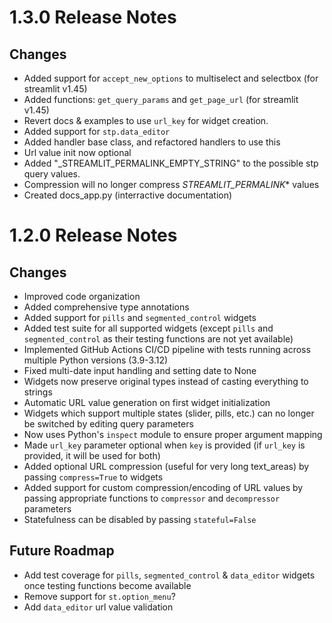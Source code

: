 # 1.3.0 Release Notes

## Changes
- Added support for `accept_new_options` to multiselect and selectbox (for streamlit v1.45)
- Added functions: `get_query_params` and `get_page_url` (for streamlit v1.45)
- Revert docs & examples to use `url_key` for widget creation.
- Added support for `stp.data_editor`
- Added handler base class, and refactored handlers to use this
- Url value init now optional
- Added "_STREAMLIT_PERMALINK_EMPTY_STRING" to the possible stp query values. 
- Compression will no longer compress _STREAMLIT_PERMALINK_* values
- Created docs_app.py (interractive documentation)

# 1.2.0 Release Notes

## Changes
- Improved code organization
- Added comprehensive type annotations
- Added support for `pills` and `segmented_control` widgets
- Added test suite for all supported widgets (except `pills` and `segmented_control` as their testing functions are not yet available)
- Implemented GitHub Actions CI/CD pipeline with tests running across multiple Python versions (3.9-3.12)
- Fixed multi-date input handling and setting date to None
- Widgets now preserve original types instead of casting everything to strings
- Automatic URL value generation on first widget initialization
- Widgets which support multiple states (slider, pills, etc.) can no longer be switched by editing query parameters
- Now uses Python's `inspect` module to ensure proper argument mapping
- Made `url_key` parameter optional when `key` is provided (if `url_key` is provided, it will be used for both)
- Added optional URL compression (useful for very long text_areas) by passing `compress=True` to widgets
- Added support for custom compression/encoding of URL values by passing appropriate functions to `compressor` and `decompressor` parameters
- Statefulness can be disabled by passing `stateful=False`

## Future Roadmap
- Add test coverage for `pills`, `segmented_control` & `data_editor` widgets once testing functions become available
- Remove support for `st.option_menu`?
- Add `data_editor` url value validation

